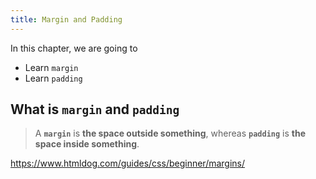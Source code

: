 ```yaml
---
title: Margin and Padding
---
```


In this chapter, we are going to
- Learn `margin`
- Learn `padding`


## What is `margin` and `padding`
> A **`margin`** is **the space outside something**, whereas **`padding`** is **the space inside something**.

https://www.htmldog.com/guides/css/beginner/margins/